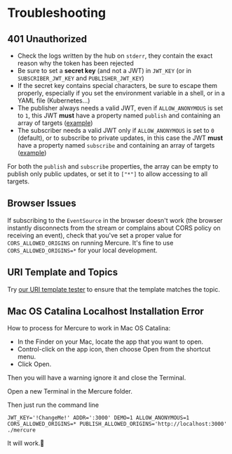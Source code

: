 # Troubleshooting

## 401 Unauthorized

* Check the logs written by the hub on `stderr`, they contain the exact reason why the token has been rejected
* Be sure to set a **secret key** (and not a JWT) in `JWT_KEY` (or in `SUBSCRIBER_JWT_KEY` and `PUBLISHER_JWT_KEY`)
* If the secret key contains special characters, be sure to escape them properly, especially if you set the environment variable in a shell, or in a YAML file (Kubernetes...)
* The publisher always needs a valid JWT, even if `ALLOW_ANONYMOUS` is set to `1`, this JWT **must** have a property named `publish` and containing an array of targets ([example](https://jwt.io/#debugger-io?token=eyJhbGciOiJIUzI1NiIsInR5cCI6IkpXVCJ9.eyJtZXJjdXJlIjp7InB1Ymxpc2giOltdfX0.473isprbLWLjXmAaVZj6FIVkCdjn37SQpGjzWws-xa0))
* The subscriber needs a valid JWT only if `ALLOW_ANONYMOUS` is set to `0` (default), or to subscribe to private updates, in this case the JWT **must** have a property named `subscribe` and containing an array of targets ([example](https://jwt.io/#debugger-io?token=eyJhbGciOiJIUzI1NiIsInR5cCI6IkpXVCJ9.eyJtZXJjdXJlIjp7InN1YnNjcmliZSI6W119fQ.s-6MlTvJ6vpsZ7ftmz3dvWpZznRxnxI0KlrZOHVo8Qc))

For both the `publish` and `subscribe` properties, the array can be empty to publish only public updates, or set it to `["*"]` to allow accessing to all targets.

## Browser Issues

If subscribing to the `EventSource` in the browser doesn't work (the browser instantly disconnects from the stream or complains about CORS policy on receiving an event), check that you've set a proper value for `CORS_ALLOWED_ORIGINS` on running Mercure. It's fine to use `CORS_ALLOWED_ORIGINS=*` for your local development.

## URI Template and Topics

Try [our URI template tester](https://uri-template-tester.mercure.rocks/) to ensure that the template matches the topic.

## Mac OS Catalina Localhost Installation Error

How to process for Mercure to work in Mac OS Catalina:

- In the Finder on your Mac, locate the app that you want to open.
- Control-click on the app icon, then choose Open from the shortcut menu.
- Click Open.

Then you will have a warning ignore it and close the Terminal.

Open a new Terminal in the Mercure folder.

Then just run the command line
```
JWT_KEY='!ChangeMe!' ADDR=':3000' DEMO=1 ALLOW_ANONYMOUS=1 CORS_ALLOWED_ORIGINS=* PUBLISH_ALLOWED_ORIGINS='http://localhost:3000' ./mercure
```

It will work.🎊
